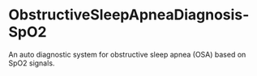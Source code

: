 # ObstructiveSleepApneaDiagnosis-SpO2

An auto diagnostic system for obstructive sleep apnea (OSA) based on SpO2 signals.
